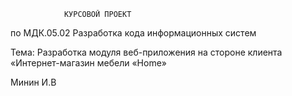                 КУРСОВОЙ ПРОЕКТ

по МДК.05.02 Разработка кода информационных систем

Тема: Разработка модуля веб-приложения на стороне клиента  
«Интернет-магазин мебели «Home»

Минин И.В
